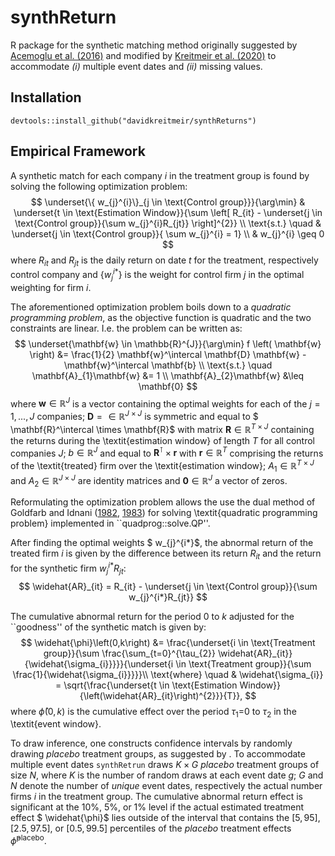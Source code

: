 # synthReturn

R package for the synthetic matching method originally suggested by [Acemoglu et al. (2016)](https://www.sciencedirect.com/science/article/abs/pii/S0304405X16300605) and modified by [Kreitmeir et al. (2020)](https://papers.ssrn.com/sol3/papers.cfm?abstract_id=3751162) to accommodate *(i)* multiple event dates and *(ii)* missing values.

## Installation

```
devtools::install_github("davidkreitmeir/synthReturns")
```

## Empirical Framework

A synthetic match for each company $i$ in the treatment group is found by solving the following optimization problem:
$$
  \underset{\{ w_{j}^{i}\}_{j \in \text{Control group}}}{\arg\min} & \underset{t \in \text{Estimation Window}}{\sum \left[ R_{it} - \underset{j \in \text{Control group}}{\sum w_{j}^{i}R_{jt}} \right]^{2}} \\
  \text{s.t.} \quad & \underset{j \in \text{Control group}}{ \sum w_{j}^{i} = 1} \\
  & w_{j}^{i} \geq 0
$$
where $R_{it}$ and $R_{jt}$ is the daily return on date $t$ for the treatment, respectively control company and $\{w_{j}^{i*}\}$ is the weight for control firm $j$ in the optimal weighting for firm $i$. 

The aforementioned optimization problem boils down to a *quadratic programming problem*, as the objective function is quadratic and the two constraints are linear. I.e. the problem can be written as:
$$
       \underset{\mathbf{w} \in \mathbb{R}^{J}}{\arg\min} f \left( \mathbf{w} \right) &= \frac{1}{2} \mathbf{w}^\intercal  \mathbf{D} \mathbf{w} - \mathbf{w}^\intercal \mathbf{b} \\
    \text{s.t.} \quad
    \mathbf{A}_{1}\mathbf{w} &= 1 \\
    \mathbf{A}_{2}\mathbf{w} &\leq \mathbf{0}
$$
where $\mathbf{w} \in \mathbb{R}^{J}$ is a vector containing the optimal weights for each of the $j = 1,...,J$ companies; $\mathbf{D} = \in \mathbb{R}^{J \times J}$ is symmetric and equal to $ \mathbf{R}^\intercal \times \mathbf{R}$ with matrix $\mathbf{R} \in \mathbb{R}^{T \times J}$ containing the returns during the \textit{estimation window} of length $T$ for all control companies $J$; $b \in \mathbb{R}^{J}$ and equal to $\mathbf{R}^\intercal \times \mathbf{r}$ with $\mathbf{r} \in \mathbb{R}^{T}$ comprising the returns of the \textit{treated} firm over the \textit{estimation window}; $A_{1} \in \mathbb{R}^{T \times J}$ and $A_{2} \in \mathbb{R}^{J \times J}$ are identity matrices and $\mathbf{0} \in \mathbb{R}^{J}$ a vector of zeros.

Reformulating the optimization problem allows the use the dual method of Goldfarb and Idnani ([1982](https://link.springer.com/chapter/10.1007/BFb0092976), [1983](https://link.springer.com/article/10.1007/BF02591962)) for solving \textit{quadratic programming problem} implemented in ``quadprog::solve.QP''.

After finding the optimal weights $ w_{j}^{i*}$, the abnormal return of the treated firm $i$ is given by the difference between its return $R_{it}$ and the return for the synthetic firm $w_{j}^{i*}R_{jt}$:
$$
    \widehat{AR}_{it} = R_{it} - \underset{j \in \text{Control group}}{\sum w_{j}^{i*}R_{jt}}
$$

The cumulative abnormal return for the period $0$ to $k$ adjusted for the ``goodness'' of the synthetic match is given by:
$$
    \widehat{\phi}\left(0,k\right) &= \frac{\underset{i \in \text{Treatment group}}{\sum \frac{\sum_{t=0}^{\tau_{2}} \widehat{AR}_{it}}{\widehat{\sigma_{i}}}}}{\underset{i \in \text{Treatment group}}{\sum \frac{1}{\widehat{\sigma_{i}}}}}\\
    \text{where} \quad & \widehat{\sigma_{i}} = \sqrt{\frac{\underset{t \in \text{Estimation Window}}{\left(\widehat{AR}_{it}\right)^{2}}}{T}},
$$
where $\widehat{\phi}\left(0,k\right)$ is the cumulative effect over the period $\tau_{1}$=0 to $\tau_{2}$ in the \textit{event window}.

To draw inference, one constructs confidence intervals by randomly drawing *placebo* treatment groups, as suggested by [](). To accommodate multiple event dates `synthRetrun` draws $K \times G$ *placebo* treatment groups of size $N$, where $K$ is the number of random draws at each event date $g$; $G$ and $N$ denote the number of *unique* event dates, respectively the actual number firms $i$ in the treatment group. The cumulative abnormal return effect is significant at the 10\%, 5\%, or 1\% level if the actual estimated treatment effect $ \widehat{\phi}$ lies outside of the interval that contains the $\left[5,95\right]$, $\left[2.5,97.5\right]$, or $\left[0.5,99.5\right]$ percentiles of the *placebo* treatment effects $\widehat{\phi}^{\text{placebo}}$.
